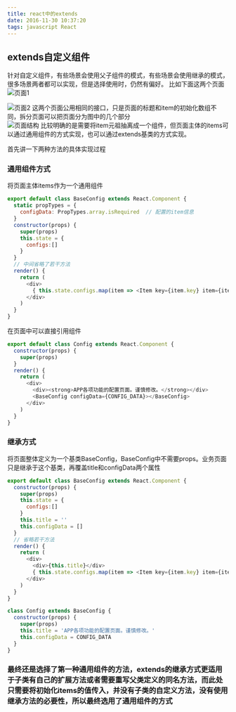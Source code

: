 ```yaml
---
title: react中的extends
date: 2016-11-30 10:37:20
tags: javascript React
---
```


## extends自定义组件
针对自定义组件，有些场景会使用父子组件的模式，有些场景会使用继承的模式，很多场景两者都可以实现，但是选择使用时，仍然有偏好。
比如下面这两个页面    
![页面1](http://ww1.sinaimg.cn/large/59967359gw1fa9xso3cdnj21kw0tv77y.jpg)

<!-- more -->

![页面2](http://ww2.sinaimg.cn/large/59967359gw1fa9xtczwqxj21kw0ucn1u.jpg)
这两个页面公用相同的接口，只是页面的标题和item的初始化数组不同，拆分页面可以把页面分为图中的几个部分    
![页面结构](http://ww3.sinaimg.cn/large/59967359gw1fa9y7zwo40j21kw0tvth1.jpg)
比较明确的是需要将item元祖抽离成一个组件，但页面主体的items可以通过通用组件的方式实现，也可以通过extends基类的方式实现。   

首先讲一下两种方法的具体实现过程
### 通用组件方式
将页面主体items作为一个通用组件
``` javascript
export default class BaseConfig extends React.Component {
  static propTypes = {
    configData: PropTypes.array.isRequired  // 配置的item信息
  }
  constructor(props) {
    super(props)
    this.state = {
      configs:[]
    }
  }
  // 中间省略了若干方法
  render() {
    return (
      <div>
        { this.state.configs.map(item => <Item key={item.key} item={item} onUpdate={this.updateConfig}  />)}
      </div>
    )
  }
}
```
在页面中可以直接引用组件
``` javascript
export default class Config extends React.Component {
  constructor(props) {
    super(props)
  }
  render() {
    return (
      <div>
        <div><strong>APP各项功能的配置页面。谨慎修改。</strong></div>
        <BaseConfig configData={CONFIG_DATA}></BaseConfig>
      </div>
    )
  }
}
```

### 继承方式
将页面整体定义为一个基类BaseConfig，BaseConfig中不需要props。业务页面只是继承于这个基类，再覆盖title和configData两个属性    
``` javascript
export default class BaseConfig extends React.Component {
  constructor(props) {
    super(props)
    this.state = {
      configs:[]
    }
    this.title = ''
    this.configData = []
  }
  // 省略若干方法
  render() {
    return (
      <div>
        <div>{this.title}</div>
        { this.state.configs.map(item => <Item key={item.key} item={item} onUpdate={this.updateConfig}  />)}
      </div>
    )
  }
}
```
``` javascript
class Config extends BaseConfig {
  constructor(props) {
    super(props)
    this.title = 'APP各项功能的配置页面。谨慎修改。'
    this.configData = CONFIG_DATA
  }
}
```

### 最终还是选择了第一种通用组件的方法，extends的继承方式更适用于子类有自己的扩展方法或者需要重写父类定义的同名方法，而此处只需要将初始化items的值传入，并没有子类的自定义方法，没有使用继承方法的必要性，所以最终选用了通用组件的方式
